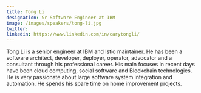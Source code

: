 ```yaml
---
title: Tong Li
designation: Sr Software Engineer at IBM
image: /images/speakers/tong-li.jpg
twitter: 
linkedin: https://www.linkedin.com/in/carytongli/
---
```


Tong Li is a senior engineer at IBM and Istio maintainer. He has been a software architect, developer, deployer, operator, advocator and a consultant through his professional career. His main focuses in recent days have been cloud computing, social software and Blockchain technologies. He is very passionate about large software system integration and automation. He spends his spare time on home improvement projects.